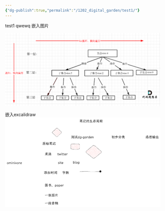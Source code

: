 ```yaml
---
{"dg-publish":true,"permalink":"/1202_digital_garden/test1/"}
---
```



test1
qwewq
嵌入图片

![回溯算法.png](img/user/999_repository/%E5%9B%9E%E6%BA%AF%E7%AE%97%E6%B3%95.png)

嵌入excalidraw
![2024-02-15笔记加工梳理流程.excalidraw.png](img/user/Excalidraw/2024-02-15%E7%AC%94%E8%AE%B0%E5%8A%A0%E5%B7%A5%E6%A2%B3%E7%90%86%E6%B5%81%E7%A8%8B.excalidraw.png)